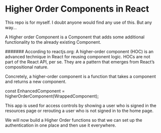 # Higher Order Components in React

This repo is for myself. I doubt anyone would find any use of this. But any way...

A Higher order Component is a Component that adds some additional functionality to the already existing Component.

####### According to reactjs.org:
A higher-order component (HOC) is an advanced technique in React for reusing component logic. HOCs are not part of the React API, per se. They are a pattern that emerges from React’s compositional nature.

Concretely, a higher-order component is a function that takes a component and returns a new component.

const EnhancedComponent = higherOrderComponent(WrappedComponent);

This app is used for access controls by showing a user who is signed in the resources page or rerouting a user who is not signed in to the home page.

We will now build a Higher Order functions so that we can set up the authentication in one place and then use it everywhere.
